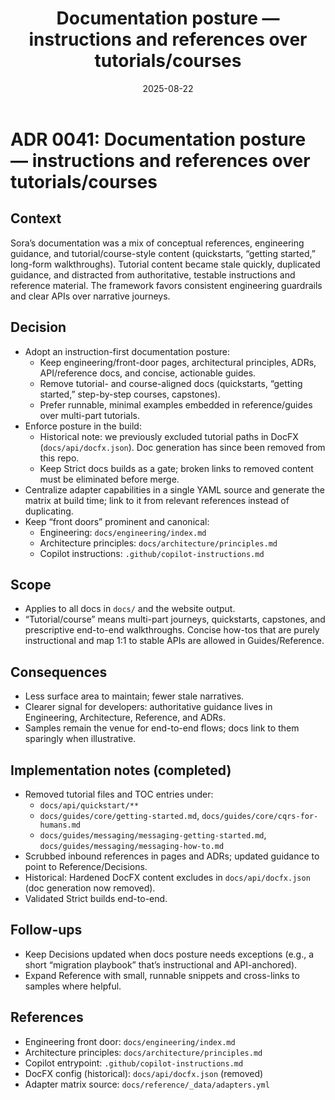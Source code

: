 ﻿---
id: ARCH-0041
slug: ARCH-0041-docs-posture-instructions-over-tutorials
domain: ARCH
status: Accepted
date: 2025-08-22
title: Documentation posture — instructions and references over tutorials/courses
---

# ADR 0041: Documentation posture — instructions and references over tutorials/courses

## Context

Sora’s documentation was a mix of conceptual references, engineering guidance, and tutorial/course-style content (quickstarts, “getting started,” long-form walkthroughs). Tutorial content became stale quickly, duplicated guidance, and distracted from authoritative, testable instructions and reference material. The framework favors consistent engineering guardrails and clear APIs over narrative journeys.

## Decision

- Adopt an instruction-first documentation posture:
  - Keep engineering/front-door pages, architectural principles, ADRs, API/reference docs, and concise, actionable guides.
  - Remove tutorial- and course-aligned docs (quickstarts, “getting started,” step-by-step courses, capstones).
  - Prefer runnable, minimal examples embedded in reference/guides over multi-part tutorials.
- Enforce posture in the build:
  - Historical note: we previously excluded tutorial paths in DocFX (`docs/api/docfx.json`). Doc generation has since been removed from this repo.
  - Keep Strict docs builds as a gate; broken links to removed content must be eliminated before merge.
- Centralize adapter capabilities in a single YAML source and generate the matrix at build time; link to it from relevant references instead of duplicating.
- Keep “front doors” prominent and canonical:
  - Engineering: `docs/engineering/index.md`
  - Architecture principles: `docs/architecture/principles.md`
  - Copilot instructions: `.github/copilot-instructions.md`

## Scope

- Applies to all docs in `docs/` and the website output.
- “Tutorial/course” means multi-part journeys, quickstarts, capstones, and prescriptive end-to-end walkthroughs. Concise how-tos that are purely instructional and map 1:1 to stable APIs are allowed in Guides/Reference.

## Consequences

- Less surface area to maintain; fewer stale narratives.
- Clearer signal for developers: authoritative guidance lives in Engineering, Architecture, Reference, and ADRs.
- Samples remain the venue for end-to-end flows; docs link to them sparingly when illustrative.

## Implementation notes (completed)

- Removed tutorial files and TOC entries under:
  - `docs/api/quickstart/**`
  - `docs/guides/core/getting-started.md`, `docs/guides/core/cqrs-for-humans.md`
  - `docs/guides/messaging/messaging-getting-started.md`, `docs/guides/messaging/messaging-how-to.md`
- Scrubbed inbound references in pages and ADRs; updated guidance to point to Reference/Decisions.
- Historical: Hardened DocFX content excludes in `docs/api/docfx.json` (doc generation now removed).
- Validated Strict builds end-to-end.

## Follow-ups

- Keep Decisions updated when docs posture needs exceptions (e.g., a short “migration playbook” that’s instructional and API-anchored).
- Expand Reference with small, runnable snippets and cross-links to samples where helpful.

## References

- Engineering front door: `docs/engineering/index.md`
- Architecture principles: `docs/architecture/principles.md`
- Copilot entrypoint: `.github/copilot-instructions.md`
- DocFX config (historical): `docs/api/docfx.json` (removed)
- Adapter matrix source: `docs/reference/_data/adapters.yml`

